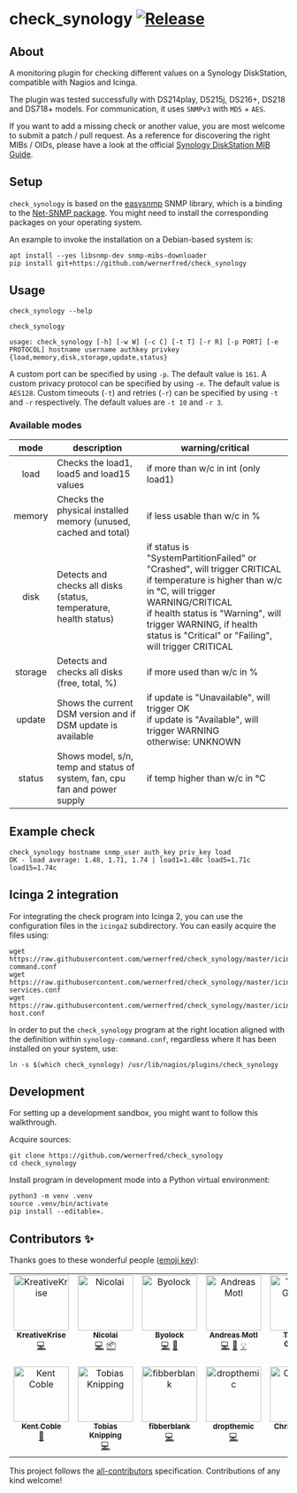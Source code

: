 # check_synology [![Release](https://img.shields.io/github/release/wernerfred/check_synology.svg)](https://github.com/wernerfred/check_synology/releases)


## About

A monitoring plugin for checking different values on a Synology DiskStation,
compatible with Nagios and Icinga.

The plugin was tested successfully with DS214play, DS215j, DS216+, DS218 and
DS718+ models. For communication, it uses `SNMPv3` with `MD5` + `AES`.

If you want to add a missing check or another value, you are most welcome to
submit a patch / pull request. As a reference for discovering the right
MIBs / OIDs, please have a look at the official [Synology DiskStation MIB Guide].


## Setup

`check_synology` is based on the [easysnmp] SNMP library, which is a binding to
the [Net-SNMP package]. You might need to install the corresponding packages on
your operating system.

An example to invoke the installation on a Debian-based system is:
```shell
apt install --yes libsnmp-dev snmp-mibs-downloader
pip install git+https://github.com/wernerfred/check_synology
```


## Usage
```shell
check_synology --help
```

```shell
check_synology

usage: check_synology [-h] [-w W] [-c C] [-t T] [-r R] [-p PORT] [-e PROTOCOL] hostname username authkey privkey {load,memory,disk,storage,update,status}
```

A custom port can be specified by using `-p`. The default value is `161`.
A custom privacy protocol can be specified by using `-e`. The default value is `AES128`.
Custom timeouts (`-t`) and retries (`-r`) can be specified by using `-t` and `-r` respectively. The default values are `-t 10` and `-r 3`.

### Available modes

| mode    | description                                                                | warning/critical                                                                                                                                                                                                                                                                  |
| :-----: |----------------------------------------------------------------------------|-----------------------------------------------------------------------------------------------------------------------------------------------------------------------------------------------------------------------------------------------------------------------------------|
| load    | Checks the load1, load5 and load15 values                                  | if more than w/c in int (only load1)                                                                                                                                                                                                                                              |
| memory  | Checks the physical installed memory (unused, cached and total)            | if less usable than w/c in %                                                                                                                                                                                                                                                      |
| disk    | Detects and checks all disks (status, temperature, health status)          | if status is "SystemPartitionFailed" or "Crashed", will trigger CRITICAL <br> if temperature is higher than w/c in °C, will trigger WARNING/CRITICAL <br> if health status is "Warning", will trigger WARNING, if health status is "Critical" or "Failing", will trigger CRITICAL |
| storage | Detects and checks all disks (free, total, %)                              | if more used than w/c in %                                                                                                                                                                                                                                                        |
| update  | Shows the current DSM version and if DSM update is available               | if update is "Unavailable", will trigger OK <br> if update is "Available", will trigger WARNING <br> otherwise: UNKNOWN                                                                                                                                                           |
| status  | Shows model, s/n, temp and status of system, fan, cpu fan and power supply | if temp higher than w/c in °C                                                                                                                                                                                                                                                     |



## Example check
```shell
check_synology hostname snmp_user auth_key priv_key load
OK - load average: 1.48, 1.71, 1.74 | load1=1.48c load5=1.71c load15=1.74c
```


## Icinga 2 integration

For integrating the check program into Icinga 2, you can use the configuration files
in the ``icinga2`` subdirectory. You can easily acquire the files using:
```shell
wget https://raw.githubusercontent.com/wernerfred/check_synology/master/icinga2/synology-command.conf
wget https://raw.githubusercontent.com/wernerfred/check_synology/master/icinga2/synology-services.conf
wget https://raw.githubusercontent.com/wernerfred/check_synology/master/icinga2/synology-host.conf
```

In order to put the `check_synology` program at the right location aligned with the
definition within `synology-command.conf`, regardless where it has been installed
on your system, use:

```shell
ln -s $(which check_synology) /usr/lib/nagios/plugins/check_synology
```


## Development

For setting up a development sandbox, you might want to follow this walkthrough.

Acquire sources:
```shell
git clone https://github.com/wernerfred/check_synology
cd check_synology
```

Install program in development mode into a Python virtual environment:
```shell
python3 -m venv .venv
source .venv/bin/activate
pip install --editable=.
```

## Contributors ✨

Thanks goes to these wonderful people ([emoji key](https://allcontributors.org/docs/en/emoji-key)):

<!-- ALL-CONTRIBUTORS-LIST:START - Do not remove or modify this section -->
<!-- prettier-ignore-start -->
<!-- markdownlint-disable -->
<table>
  <tbody>
    <tr>
      <td align="center" valign="top" width="14.28%"><a href="https://github.com/KreativeKrise"><img src="https://avatars.githubusercontent.com/u/6876675?v=4?s=100" width="100px;" alt="KreativeKrise"/><br /><sub><b>KreativeKrise</b></sub></a><br /><a href="https://github.com/wernerfred/check_synology/commits?author=KreativeKrise" title="Code">💻</a></td>
      <td align="center" valign="top" width="14.28%"><a href="http://katulu.io"><img src="https://avatars.githubusercontent.com/u/9132055?v=4?s=100" width="100px;" alt="Nicolai"/><br /><sub><b>Nicolai</b></sub></a><br /><a href="https://github.com/wernerfred/check_synology/commits?author=nbuchwitz" title="Code">💻</a> <a href="#platform-nbuchwitz" title="Packaging/porting to new platform">📦</a></td>
      <td align="center" valign="top" width="14.28%"><a href="https://github.com/Byolock"><img src="https://avatars.githubusercontent.com/u/25748003?v=4?s=100" width="100px;" alt="Byolock"/><br /><sub><b>Byolock</b></sub></a><br /><a href="https://github.com/wernerfred/check_synology/commits?author=Byolock" title="Code">💻</a> <a href="https://github.com/wernerfred/check_synology/issues?q=author%3AByolock" title="Bug reports">🐛</a></td>
      <td align="center" valign="top" width="14.28%"><a href="https://github.com/amotl"><img src="https://avatars.githubusercontent.com/u/453543?v=4?s=100" width="100px;" alt="Andreas Motl"/><br /><sub><b>Andreas Motl</b></sub></a><br /><a href="https://github.com/wernerfred/check_synology/commits?author=amotl" title="Code">💻</a> <a href="#ideas-amotl" title="Ideas, Planning, & Feedback">🤔</a> <a href="#example-amotl" title="Examples">💡</a></td>
      <td align="center" valign="top" width="14.28%"><a href="http://thomasgalliker.net"><img src="https://avatars.githubusercontent.com/u/1712534?v=4?s=100" width="100px;" alt="Thomas Galliker"/><br /><sub><b>Thomas Galliker</b></sub></a><br /><a href="https://github.com/wernerfred/check_synology/commits?author=Doomas" title="Code">💻</a></td>
      <td align="center" valign="top" width="14.28%"><a href="https://github.com/Kraeutergarten"><img src="https://avatars.githubusercontent.com/u/5418554?v=4?s=100" width="100px;" alt="Kraeutergarten"/><br /><sub><b>Kraeutergarten</b></sub></a><br /><a href="#userTesting-Kraeutergarten" title="User Testing">📓</a></td>
      <td align="center" valign="top" width="14.28%"><a href="https://github.com/jebabin"><img src="https://avatars.githubusercontent.com/u/11474713?v=4?s=100" width="100px;" alt="jebabin"/><br /><sub><b>jebabin</b></sub></a><br /><a href="https://github.com/wernerfred/check_synology/commits?author=jebabin" title="Documentation">📖</a></td>
    </tr>
    <tr>
      <td align="center" valign="top" width="14.28%"><a href="https://github.com/kamakazikamikaze"><img src="https://avatars.githubusercontent.com/u/8862823?v=4?s=100" width="100px;" alt="Kent Coble"/><br /><sub><b>Kent Coble</b></sub></a><br /><a href="#plugin-kamakazikamikaze" title="Plugin/utility libraries">🔌</a></td>
      <td align="center" valign="top" width="14.28%"><a href="https://github.com/to-kn"><img src="https://avatars.githubusercontent.com/u/1778428?v=4?s=100" width="100px;" alt="Tobias Knipping"/><br /><sub><b>Tobias Knipping</b></sub></a><br /><a href="https://github.com/wernerfred/check_synology/commits?author=to-kn" title="Code">💻</a></td>
      <td align="center" valign="top" width="14.28%"><a href="https://github.com/fibberblank"><img src="https://avatars.githubusercontent.com/u/68998809?v=4?s=100" width="100px;" alt="fibberblank"/><br /><sub><b>fibberblank</b></sub></a><br /><a href="https://github.com/wernerfred/check_synology/commits?author=fibberblank" title="Code">💻</a></td>
      <td align="center" valign="top" width="14.28%"><a href="https://github.com/dropthemic"><img src="https://avatars.githubusercontent.com/u/20729448?v=4?s=100" width="100px;" alt="dropthemic"/><br /><sub><b>dropthemic</b></sub></a><br /><a href="https://github.com/wernerfred/check_synology/commits?author=dropthemic" title="Code">💻</a></td>
      <td align="center" valign="top" width="14.28%"><a href="http://cycloon.org"><img src="https://avatars.githubusercontent.com/u/236784?v=4?s=100" width="100px;" alt="Christian Gut"/><br /><sub><b>Christian Gut</b></sub></a><br /><a href="https://github.com/wernerfred/check_synology/commits?author=cycloon" title="Code">💻</a></td>
      <td align="center" valign="top" width="14.28%"><a href="https://github.com/p-try"><img src="https://avatars.githubusercontent.com/u/7594671?v=4?s=100" width="100px;" alt="Julian Petri"/><br /><sub><b>Julian Petri</b></sub></a><br /><a href="https://github.com/wernerfred/check_synology/commits?author=p-try" title="Code">💻</a></td>
    </tr>
  </tbody>
</table>

<!-- markdownlint-restore -->
<!-- prettier-ignore-end -->

<!-- ALL-CONTRIBUTORS-LIST:END -->

This project follows the [all-contributors](https://github.com/all-contributors/all-contributors) specification. Contributions of any kind welcome!


[easysnmp]: https://pypi.org/project/easysnmp/
[Net-SNMP package]: http://www.net-snmp.org/
[Synology DiskStation MIB Guide]: https://global.download.synology.com/download/Document/MIBGuide/Synology_DiskStation_MIB_Guide.pdf
